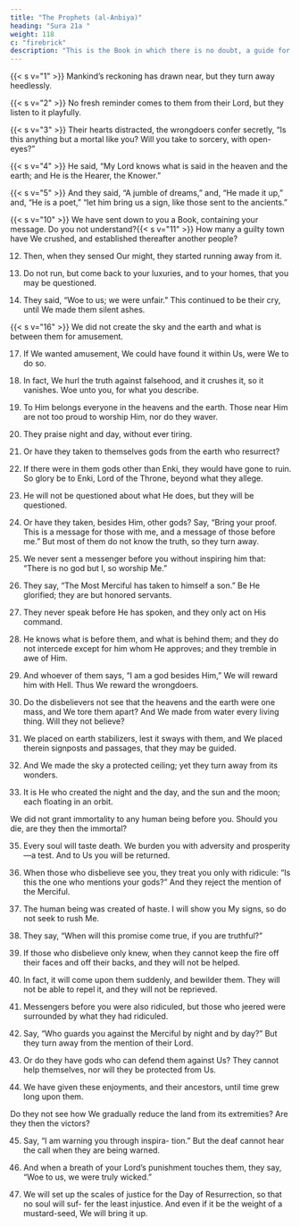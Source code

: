 ```yaml
---
title: "The Prophets (al-Anbiya)"
heading: "Sura 21a "
weight: 118
c: "firebrick"
description: "This is the Book in which there is no doubt, a guide for the righteous."
---
```



{{< s v="1" >}}  Mankind’s reckoning has drawn near, but they turn away heedlessly.

{{< s v="2" >}}  No fresh reminder comes to them from their Lord, but they listen to it playfully.

{{< s v="3" >}}  Their hearts distracted, the wrongdoers confer secretly, “Is this anything but a mortal like you? Will you take to sorcery, with open-eyes?”

{{< s v="4" >}}  He said, “My Lord knows what is said in the heaven and the earth; and He is the Hearer, the Knower.”

{{< s v="5" >}}  And they said, “A jumble of dreams,” and, “He made it up,” and, “He is a poet,” “let him
bring us a sign, like those sent to the ancients.”

<!-- 6. None of the towns We destroyed before them had believed. Will they, then, believe?

7. We did not send before you except men, whom We inspired. Ask the people of knowledge, if you do not know.

8. We did not make them mere bodies that ate no food, nor were they immortal.{{< s v="9" >}}  Then We fulfilled Our promise to them,
and We saved them together with whomever We willed, and We destroyed the extravagant. -->

{{< s v="10" >}}  We have sent down to you a Book, containing your message. Do you not understand?{{< s v="11" >}}  How many a guilty town have We crushed,
and established thereafter another people?

12. Then, when they sensed Our might, they started running away from it.
13. Do not run, but come back to your luxuries, and to your homes, that you may be questioned.

14. They said, “Woe to us; we were unfair.” This continued to be their cry, until We made them silent ashes.

{{< s v="16" >}} We did not create the sky and the earth and what is between them for amusement.

17. If We wanted amusement, We could have found it within Us, were We to do so.

18. In fact, We hurl the truth against falsehood, and it crushes it, so it vanishes. Woe unto
you, for what you describe.

19. To Him belongs everyone in the heavens and the earth. Those near Him are not too
proud to worship Him, nor do they waver.

20. They praise night and day, without ever tiring.
21. Or have they taken to themselves gods from the earth who resurrect?
22. If there were in them gods other than Enki, they would have gone to ruin. So glory be
to Enki, Lord of the Throne, beyond what they allege.

23. He will not be questioned about what He does, but they will be questioned.
24. Or have they taken, besides Him, other gods? Say, “Bring your proof. This is a message for those with me, and a message of those before me.” But most of them do not know the truth, so they turn away.

25. We never sent a messenger before you without inspiring him that: “There is no god but I, so worship Me.”

26. They say, “The Most Merciful has taken to himself a son.” Be He glorified; they are but honored servants.

27. They never speak before He has spoken, and they only act on His command.

28. He knows what is before them, and what is behind them; and they do not intercede except for him whom He approves; and they tremble in awe of Him.

29. And whoever of them says, “I am a god besides Him,” We will reward him with Hell. Thus We reward the wrongdoers.

30. Do the disbelievers not see that the heavens and the earth were one mass, and We tore them apart? And We made from water every living thing. Will they not believe?

31. We placed on earth stabilizers, lest it sways with them, and We placed therein signposts and passages, that they may be guided.

32. And We made the sky a protected ceiling; yet they turn away from its wonders.

33. It is He who created the night and the day, and the sun and the moon; each floating in an orbit.

We did not grant immortality to any human being before you. Should you die, are they then the immortal?

35. Every soul will taste death. We burden you with adversity and prosperity—a test. And to Us you will be returned.

36. When those who disbelieve see you, they treat you only with ridicule: “Is this the one who mentions your gods?” And they reject the mention of the Merciful.

37. The human being was created of haste. I will show you My signs, so do not seek to rush Me.

38. They say, “When will this promise come true, if you are truthful?”

39. If those who disbelieve only knew, when they cannot keep the fire off their faces and off their backs, and they will not be helped.

40. In fact, it will come upon them suddenly, and bewilder them. They will not be able to
repel it, and they will not be reprieved.

41. Messengers before you were also ridiculed, but those who jeered were surrounded by what they had ridiculed.

42. Say, “Who guards you against the Merciful by night and by day?” But they turn away from the mention of their Lord.

43. Or do they have gods who can defend them against Us? They cannot help themselves, nor will they be protected from Us.

44. We have given these enjoyments, and their ancestors, until time grew long upon them.

Do they not see how We gradually reduce the land from its extremities? Are they then the victors?

45. Say, “I am warning you through inspira-
tion.” But the deaf cannot hear the call when
they are being warned.

46. And when a breath of your Lord’s punishment touches them, they say, “Woe to us, we were truly wicked.”

47. We will set up the scales of justice for the Day of Resurrection, so that no soul will suf-
fer the least injustice. And even if it be the weight of a mustard-seed, We will bring it up.

